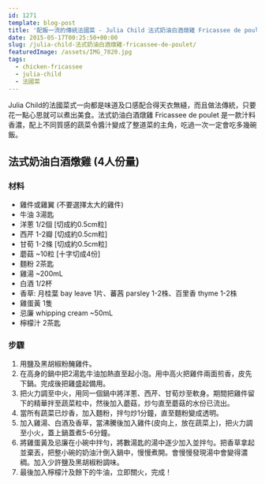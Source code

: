 ```yaml
---
id: 1271
template: blog-post
title: '配飯一流的傳統法國菜 - Julia Child 法式奶油白酒燉雞 Fricassee de poulet'
date: 2015-05-17T00:25:50+00:00
slug: /julia-child-法式奶油白酒燉雞-fricassee-de-poulet/
featuredImage: /assets/IMG_7820.jpg
tags:
  - chicken-fricassee
  - julia-child
  - 法國菜
---
```

Julia Child的法國菜式一向都是味道及口感配合得天衣無縫，而且做法傳統，只要花一點心思就可以煮出美食。法式奶油白酒燉雞 Fricassee de poulet 是一款汁料香濃，配上不同質感的蔬菜令醬汁變成了整道菜的主角，吃過一次一定會吃多幾碗飯。

<!--more-->

## 法式奶油白酒燉雞 (4人份量)

### 材料

* 雞件或雞翼 (不要選擇太大的雞件)
* 牛油 3湯匙
* 洋蔥 1/2個 [切成約0.5cm粒]
* 西芹 1-2瓣 [切成約0.5cm粒]
* 甘荀 1-2條 [切成約0.5cm粒]
* 蘑菇 ~10粒 [十字切成4份]
* 麵粉 2茶匙
* 雞湯 ~200mL
* 白酒 1/2杯
* 香草: 月桂葉 bay leave 1片、蕃茜 parsley 1-2株、百里香 thyme 1-2株
* 雞蛋黃 1隻
* 忌廉 whipping cream ~50mL
* 檸檬汁 2茶匙

### 步驟

  1. 用鹽及黑胡椒粉醃雞件。
  2. 在高身的鍋中把2湯匙牛油加熱直至起小泡。用中高火把雞件兩面煎香，皮先下鍋。完成後把雞盛起備用。
  3. 把火力調至中火，用同一個鍋中將洋蔥、西芹、甘荀炒至軟身。期間把雞件留下的精華拌至蔬菜粒中，然後加入蘑菇，炒勻直至蘑菇的水份已流出。
  4. 當所有蔬菜已炒香，加入麵粉，拌勻炒1分鐘，直至麵粉變成透明。
  5. 加入雞湯、白酒及香草，當沸騰後加入雞件(皮向上，放在蔬菜上)，把火力調至小火，蓋上鍋蓋煮5-6分鐘。
  6. 將雞蛋黃及忌廉在小碗中拌勻，將數湯匙的湯中逐少加入並拌勻。把香草拿起並棄丟，把整小碗的奶油汁倒入鍋中，慢慢煮開。會慢慢發現湯中會變得濃稠。加入少許鹽及黑胡椒粉調味。
  7. 最後加入檸檬汁及餘下的牛油，立即關火，完成！